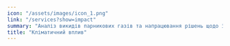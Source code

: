 ```yaml
---
icon: "/assets/images/icon_1.png"
link: "/services?show=impact"
summary: "Аналіз викидів парникових газів та напрацювання рішень щодо їх скорочення"
title: "Кліматичний вплив"
---
```

